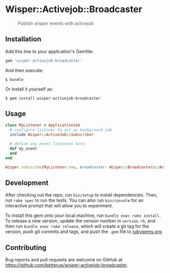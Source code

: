# Wisper::Activejob::Broadcaster

> Publish wisper events with activejob

## Installation

Add this line to your application's Gemfile:

```ruby
gem 'wisper-activejob-broadcaster'
```

And then execute:

    $ bundle

Or install it yourself as:

    $ gem install wisper-activejob-broadcaster

## Usage

```ruby
class MyListener < ApplicationJob
  # configure listener to act as background job
  include Wisper::ActiveJob::Subscriber

  # define any event listeners here
  def my_event
  end
end

Wisper.subscribe(MyListener.new, broadcaster: Wisper::Broadcasters::ActiveJobBroadcaster.new)
```
## Development

After checking out the repo, run `bin/setup` to install dependencies. Then, run `rake spec` to run the tests. You can also run `bin/console` for an interactive prompt that will allow you to experiment.

To install this gem onto your local machine, run `bundle exec rake install`. To release a new version, update the version number in `version.rb`, and then run `bundle exec rake release`, which will create a git tag for the version, push git commits and tags, and push the `.gem` file to [rubygems.org](https://rubygems.org).

## Contributing

Bug reports and pull requests are welcome on GitHub at https://github.com/betterup/wisper-activejob-broadcaster.

